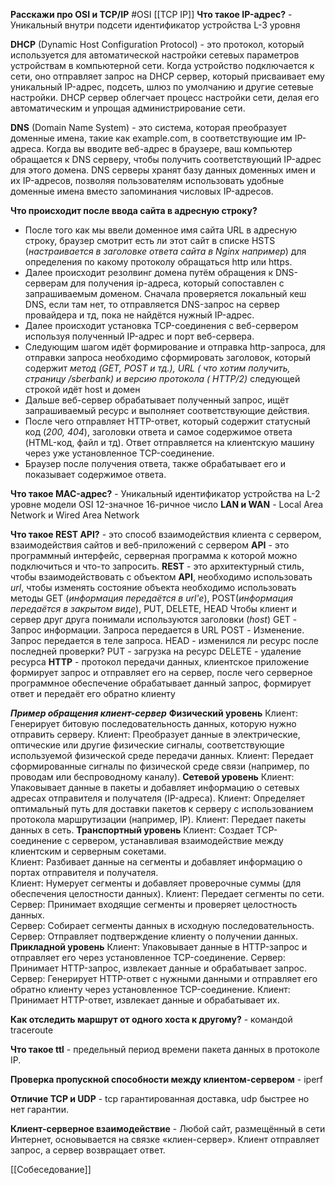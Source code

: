 **Расскажи про OSI и TCP/IP** #OSI [[TCP IP]]
**Что такое IP-адрес?** - Уникальный внутри подсети идентификатор устройства L-3 уровня

**DHCP** (Dynamic Host Configuration Protocol) - это протокол, который используется для автоматической настройки сетевых параметров устройствам в компьютерной сети. Когда устройство подключается к сети, оно отправляет запрос на DHCP сервер, который присваивает ему уникальный IP-адрес, подсеть, шлюз по умолчанию и другие сетевые настройки. DHCP сервер облегчает процесс настройки сети, делая его автоматическим и упрощая администрирование сети.

**DNS** (Domain Name System) - это система, которая преобразует доменные имена, такие как example.com, в соответствующие им IP-адреса. Когда вы вводите веб-адрес в браузере, ваш компьютер обращается к DNS серверу, чтобы получить соответствующий IP-адрес для этого домена. DNS серверы хранят базу данных доменных имен и их IP-адресов, позволяя пользователям использовать удобные доменные имена вместо запоминания числовых IP-адресов.

**Что происходит после ввода сайта в адресную строку?** 
- После того как мы ввели доменное имя сайта URL в адресную строку, браузер смотрит есть ли этот сайт в списке HSTS (*настраивается в заголовке ответа сайта в Nginx например*) для определения по какому протоколу обращаться http или https. 
- Далее происходит резолвинг домена путём обращения к DNS-серверам для получения ip-адреса, который сопоставлен с запрашиваемым доменом. Сначала проверяется локальный кеш DNS, если там нет, то отправляется DNS-запрос на сервер провайдера и тд, пока не найдётся нужный IP-адрес. 
- Далее происходит установка TCP-соединения с веб-сервером используя полученный IP-адрес и порт веб-сервера. 
- Следующим шагом идёт формирование и отправка http-запроса, для отправки запроса необходимо сформировать заголовок, который содержит *метод (GET, POST и тд.), URL ( что хотим получить, страницу /sberbank) и версию протокола ( HTTP/2)* следующей строкой идёт host и домен
- Дальше веб-сервер обрабатывает полученный запрос, ищёт запрашиваемый ресурс и выполняет соответствующие действия.
- После чего отправляет HTTP-ответ, который содержит статусный код (*200, 404*), заголовки ответа и самое содержимое ответа (HTML-код, файл и тд). Ответ отправляется на клиентскую машину через уже установленное TCP-соединение.
- Браузер после получения ответа, также обрабатывает его и показывает содержимое ответа.

**Что такое MAC-адрес?** - Уникальный идентификатор устройства на L-2 уровне модели OSI 12-значное 16-ричное число
**LAN и WAN** - Local Area Network и Wired Area Network

**Что такое REST API?** - это способ взаимодействия клиента с сервером, взаимодействия сайтов и веб-приложений с сервером
**API** - это программный интерфейс, серверная программа к которой можно подключиться и что-то запросить. 
**REST** - это архитектурный стиль, чтобы взаимодействовать с объектом **API**, необходимо использовать *url*, чтобы изменять состояние объекта необходимо использовать методы GET (*информация передаётся в url'e*), POST(*информация передаётся в закрытом виде*), PUT, DELETE, HEAD Чтобы клиент и сервер друг друга понимали используются заголовки (*host*)
GET - Запрос информации. Запроса передается в URL POST - Изменение. Запрос передается в теле запроса. HEAD - изменился ли ресурс после последней проверки? PUT - загрузка на ресурс DELETE - удаление ресурса
**HTTP** - протокол передачи данных, клиентское приложение формирует запрос и отправляет его на сервер, после чего серверное программное обеспечение обрабатывает данный запрос, формирует ответ и передаёт его обратно клиенту

***Пример обращения клиент-сервер***
**Физический уровень**
	Клиент: Генерирует битовую последовательность данных, которую нужно отправить серверу.
	Клиент: Преобразует данные в электрические, оптические или другие физические сигналы, соответствующие используемой физической среде передачи данных.
	Клиент: Передает сформированные сигналы по физической среде связи (например, по проводам или беспроводному каналу).
**Сетевой уровень**
	Клиент: Упаковывает данные в пакеты и добавляет информацию о сетевых адресах отправителя и получателя (IP-адреса).
	Клиент: Определяет оптимальный путь для доставки пакетов к серверу с использованием протокола маршрутизации (например, IP).
	Клиент: Передает пакеты данных в сеть.
**Транспортный уровень**
	Клиент: Создает TCP-соединение с сервером, устанавливая взаимодействие между клиентским и серверным сокетами.   
	Клиент: Разбивает данные на сегменты и добавляет информацию о портах отправителя и получателя.  
	Клиент: Нумерует сегменты и добавляет проверочные суммы (для обеспечения целостности данных).
	Клиент: Передает сегменты по сети. 
	Сервер: Принимает входящие сегменты и проверяет целостность данных.  
	Сервер: Собирает сегменты данных в исходную последовательность.
	Сервер: Отправляет подтверждение клиенту о получении данных.
**Прикладной уровень**
	Клиент: Упаковывает данные в HTTP-запрос и отправляет его через установленное TCP-соединение.
	Сервер: Принимает HTTP-запрос, извлекает данные и обрабатывает запрос.
	Сервер: Генерирует HTTP-ответ с нужными данными и отправляет его обратно клиенту через установленное TCP-соединение.
	Клиент: Принимает HTTP-ответ, извлекает данные и обрабатывает их.

**Как отследить маршрут от одного хоста к другому?** - командой traceroute

**Что такое ttl** - предельный период времени пакета данных в протоколе IP.

**Проверка пропускной способности между клиентом-сервером** - iperf

**Отличие TCP и UDP** - tcp гарантированная доставка, udp быстрее но нет гарантии.

**Клиент-серверное взаимодействие** - Любой сайт, размещённый в сети Интернет, основывается на связке «клиен-сервер». Клиент отправляет запрос, а сервер возвращает ответ.

[[Собеседование]]